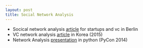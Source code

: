 ```yaml
---
layout: post
title: Social Network Analysis
---
```


- Socical network analysis [article](https://hackernoon.com/why-berlin-needs-more-local-vcs-a-network-analysis-90f903ab519a) for startups and vc in Berlin
- VC network analysis [article](https://brunch.co.kr/@haegun/3) in Korea (2015) 
- Network Analysis [presentation](https://www.pycon.kr/2014/program/7) in python (PyCon 2014)
